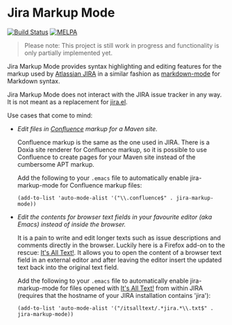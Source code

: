 # Jira Markup Mode

[![Build Status][travis-badge]][travis]
[![MELPA][melpa-badge]][melpa]

> Please note: This project is still work in progress and
> functionality is only partially implemented yet.

Jira Markup Mode provides syntax highlighting and editing features for
the markup used by [Atlassian JIRA][jira] in a similar fashion as
[markdown-mode][mdmode] for Markdown syntax.

Jira Markup Mode does not interact with the JIRA issue tracker in any
way.  It is not meant as a replacement for [jira.el][jirael].

Use cases that come to mind:

* *Edit files in [Confluence][confl] markup for a Maven site.*

  Confluence markup is the same as the one used in JIRA.  There is a
  Doxia site renderer for Confluence markup, so it is possible to use
  Confluence to create pages for your Maven site instead of the
  cumbersome APT markup.

  Add the following to your `.emacs` file to automatically enable
  jira-markup-mode for Confluence markup files:

  `(add-to-list 'auto-mode-alist '("\\.confluence$"
  . jira-markup-mode))`

* *Edit the contents for browser text fields in your favourite editor
  (aka Emacs) instead of inside the browser.*

  It is a pain to write and edit longer texts such as issue
  descriptions and comments directly in the browser.  Luckily here is
  a Firefox add-on to the rescue: [It's All Text!][atxt].  It allows
  you to open the content of a browser text field in an external
  editor and after leaving the editor insert the updated text back
  into the original text field.

  Add the following to your `.emacs` file to automatically enable
  jira-markup-mode for files opened with [It's All Text!][atxt] from
  within JIRA (requires that the hostname of your JIRA installation
  contains 'jira'):

  `(add-to-list 'auto-mode-alist '("/itsalltext/.*jira.*\\.txt$"
  . jira-markup-mode))`


[jira]: http://www.atlassian.com/software/jira/overview/
[mdmode]: http://jblevins.org/projects/markdown-mode/
[jirael]: http://emacswiki.org/emacs/jira.el
[confl]: http://www.atlassian.com/software/confluence/overview/
[atxt]: https://addons.mozilla.org/en-US/firefox/addon/its-all-text/

[travis]: http://travis-ci.org/mnuessler/jira-markup-mode
[travis-badge]: https://travis-ci.org/mnuessler/jira-markup-mode.svg?branch=master
[melpa]: http://melpa.org/#/jira-markup-mode
[melpa-badge]: http://melpa.org/packages/jira-markup-mode-badge.svg
